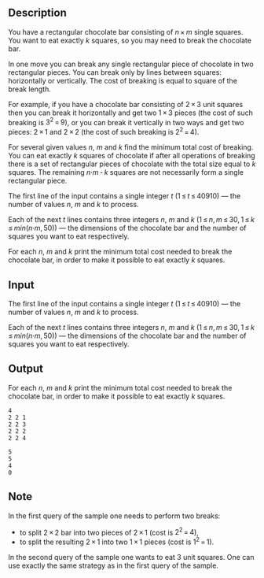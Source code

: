 ## Description

<div><p>You have a rectangular chocolate bar consisting of <span class="tex-span"><i>n</i> × <i>m</i></span> single squares. You want to eat <span class="tex-font-style-bf">exactly</span> <span class="tex-span"><i>k</i></span> squares, so you may need to break the chocolate bar. </p><p>In one move you can break any single rectangular piece of chocolate in two rectangular pieces. You can break only by lines between squares: horizontally or vertically. The cost of breaking is equal to square of the break length.</p><p>For example, if you have a chocolate bar consisting of <span class="tex-span">2 × 3</span> unit squares then you can break it horizontally and get two <span class="tex-span">1 × 3</span> pieces (the cost of such breaking is <span class="tex-span">3<sup class="upper-index">2</sup> = 9</span>), or you can break it vertically in two ways and get two pieces: <span class="tex-span">2 × 1</span> and <span class="tex-span">2 × 2</span> (the cost of such breaking is <span class="tex-span">2<sup class="upper-index">2</sup> = 4</span>).</p><p>For several given values <span class="tex-span"><i>n</i></span>, <span class="tex-span"><i>m</i></span> and <span class="tex-span"><i>k</i></span> find the minimum total cost of breaking. You can eat exactly <span class="tex-span"><i>k</i></span> squares of chocolate if after all operations of breaking there is a set of rectangular pieces of chocolate with the total size equal to <span class="tex-span"><i>k</i></span> squares. The remaining <span class="tex-span"><i>n</i>·<i>m</i> - <i>k</i></span> squares are not necessarily form a single rectangular piece.</p></div><div class="input-specification"><p>The first line of the input contains a single integer <span class="tex-span"><i>t</i></span> (<span class="tex-span">1 ≤ <i>t</i> ≤ 40910</span>)&nbsp;— the number of values <span class="tex-span"><i>n</i></span>, <span class="tex-span"><i>m</i></span> and <span class="tex-span"><i>k</i></span> to process.</p><p>Each of the next <span class="tex-span"><i>t</i></span> lines contains three integers <span class="tex-span"><i>n</i></span>, <span class="tex-span"><i>m</i></span> and <span class="tex-span"><i>k</i></span> (<span class="tex-span">1 ≤ <i>n</i>, <i>m</i> ≤ 30, 1 ≤ <i>k</i> ≤ <i>min</i>(<i>n</i>·<i>m</i>, 50)</span>)&nbsp;— the dimensions of the chocolate bar and the number of squares you want to eat respectively.</p></div><div class="output-specification"><p>For each <span class="tex-span"><i>n</i></span>, <span class="tex-span"><i>m</i></span> and <span class="tex-span"><i>k</i></span> print the minimum total cost needed to break the chocolate bar, in order to make it possible to eat exactly <span class="tex-span"><i>k</i></span> squares.</p></div>

## Input

<p>The first line of the input contains a single integer <span class="tex-span"><i>t</i></span> (<span class="tex-span">1 ≤ <i>t</i> ≤ 40910</span>)&nbsp;— the number of values <span class="tex-span"><i>n</i></span>, <span class="tex-span"><i>m</i></span> and <span class="tex-span"><i>k</i></span> to process.</p><p>Each of the next <span class="tex-span"><i>t</i></span> lines contains three integers <span class="tex-span"><i>n</i></span>, <span class="tex-span"><i>m</i></span> and <span class="tex-span"><i>k</i></span> (<span class="tex-span">1 ≤ <i>n</i>, <i>m</i> ≤ 30, 1 ≤ <i>k</i> ≤ <i>min</i>(<i>n</i>·<i>m</i>, 50)</span>)&nbsp;— the dimensions of the chocolate bar and the number of squares you want to eat respectively.</p>

## Output

<p>For each <span class="tex-span"><i>n</i></span>, <span class="tex-span"><i>m</i></span> and <span class="tex-span"><i>k</i></span> print the minimum total cost needed to break the chocolate bar, in order to make it possible to eat exactly <span class="tex-span"><i>k</i></span> squares.</p>





```input1
4
2 2 1
2 2 3
2 2 2
2 2 4

```




```output1
5
5
4
0

```



## Note

<p>In the first query of the sample one needs to perform two breaks:</p><ul> <li> to split <span class="tex-span">2 × 2</span> bar into two pieces of <span class="tex-span">2 × 1</span> (cost is <span class="tex-span">2<sup class="upper-index">2</sup> = 4</span>), </li><li> to split the resulting <span class="tex-span">2 × 1</span> into two <span class="tex-span">1 × 1</span> pieces (cost is <span class="tex-span">1<sup class="upper-index">2</sup> = 1</span>). </li></ul><p>In the second query of the sample one wants to eat <span class="tex-span">3</span> unit squares. One can use exactly the same strategy as in the first query of the sample.</p>
